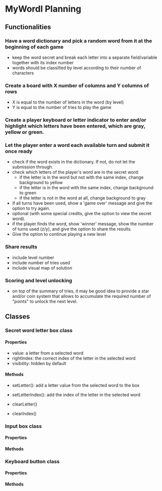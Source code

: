 # MyWordl Planning

## Functionalities

### Have a word dictionary and pick a random word from it at the beginning of each game
- keep the word secret and break each letter into a separate field/variable together with its index number
- words should be classified by level according to their number of characters

### Create a board with X number of columns and Y columns of rows
- X is equal to the number of letters in the word (by level)
- Y is equal to the number of tries to play the game

### Create a player keyboard or letter indicator to enter and/or highlight which letters have been entered, which are gray, yellow or green.

### Let the player enter a word each available turn and submit it once ready
- check if the word exists in the dictionary. If not, do not let the submission through.
- check which letters of the player's word are in the secret word:
     - if the letter is in the word but not with the same index, change background to yellow
     - if the letter is in the word with the same index, change background to green
     - if the letter is not in the word at all, change background to gray
- if all turns have been used, show a 'game over' message and give the option to try again.
- optional (with some special credits, give the option to view the secret word).
- if the player finds the word, show 'winner' message, show the number of turns used (z/y), and give the option to share the results.
- Give the option to continue playing a new level

### Share results
- include level number
- include number of tries used
- include visual map of solution

### Scoring and level unlocking
- on top of the summary of tries, it may be good idea to provide a star and/or coin system that allows to accumulate the required number of "points" to unlock the next level.


## Classes

### Secret word letter box class

#### Properties
- value: a letter from a selected word
- rightIndex: the correct index of the letter in the selected word
- visibility: hidden by default

#### Methods
- setLetter(): add a letter value from the selected word to the box

- setLetterIndex(): add the index of the letter in the selected word

- clearLetter()

- clearIndex()

### Input box class

#### Properties


#### Methods


### Keyboard button class

#### Properties


#### Methods
